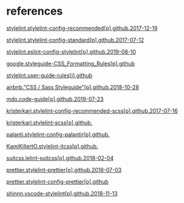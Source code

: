 # references

[stylelint.stylelint-config-recommended[p].github.2017-12-19](https://github.com/stylelint/stylelint-config-recommended/blob/master/index.js)

[stylelint.stylelint-config-standard[p].github.2017-07-12](https://github.com/stylelint/stylelint-config-standard/blob/master/index.js)

[stylelint.eslint-config-stylelint[p].github.2019-08-10](https://github.com/stylelint/eslint-config-stylelint/blob/master/eslintrc.js)

[google.styleguide-CSS_Formatting_Rules[p].github](https://google.github.io/styleguide/htmlcssguide.html#CSS_Formatting_Rules)

[stylelint.user-guide-rules[j].github](https://stylelint.io/user-guide/rules)

[airbnb."CSS / Sass Styleguide"[p].github.2018-10-28](https://github.com/airbnb/css#formatting)

[mdo.code-guide[p].github.2019-07-23](https://github.com/mdo/code-guide)

[kristerkari.stylelint-config-recommended-scss[p].github.2017-07-16](https://github.com/kristerkari/stylelint-config-recommended-scss/blob/master/index.js)

[kristerkari.stylelint-scss[p].github.](https://github.com/kristerkari/stylelint-scss)

[palanti.stylelint-config-palantir[p].github.](https://github.com/palantir/stylelint-config-palantir)

[KamiKillertO.stylelint-itcss[p].github.](https://github.com/KamiKillertO/stylelint-itcss)

[suitcss.lelint-suitcss[p].github.2018-02-04](https://github.com/suitcss/stylelint-suitcss)

[prettier.stylelint-prettier[p].github.2018-07-03](https://github.com/prettier/stylelint-prettier)

[prettier.stylelint-config-prettier[p].github](https://github.com/prettier/stylelint-config-prettier)

[shinnn.vscode-stylelint[p].github.2018-11-13](https://github.com/shinnn/vscode-stylelint)
